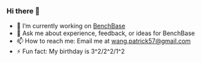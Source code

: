 ### Hi there 👋
- 🔭 I’m currently working on [BenchBase](https://github.com/cmu-db/benchbase/)
- 💬 Ask me about experience, feedback, or ideas for BenchBase
- 📫 How to reach me: Email me at wang.patrick57@gmail.com
- ⚡ Fun fact: My birthday is 3^2/2^2/1^2
  
<!--
**wangpatrick57/wangpatrick57** is a ✨ _special_ ✨ repository because its `README.md` (this file) appears on your GitHub profile.

Here are some ideas to get you started:

- 🌱 I’m currently learning ...
- 👯 I’m looking to collaborate on ...
- 🤔 I’m looking for help with ...

- 😄 Pronouns: ...
-->
